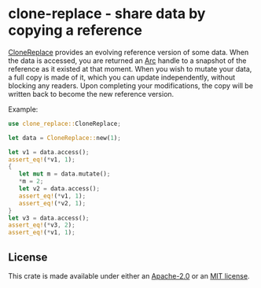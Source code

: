 # clone-replace - share data by copying a reference

[CloneReplace](https://docs.rs/clone-replace/latest/clone_replace/struct.CloneReplace.html)
provides an evolving reference version of some data. When the data is
accessed, you are returned an
[Arc](https://doc.rust-lang.org/std/sync/struct.Arc.html) handle to a
snapshot of the reference as it existed at that moment. When you wish
to mutate your data, a full copy is made of it, which you can update
independently, without blocking any readers. Upon completing your
modifications, the copy will be written back to become the new
reference version.

Example:

```rust
use clone_replace::CloneReplace;

let data = CloneReplace::new(1);

let v1 = data.access();
assert_eq!(*v1, 1);
{
   let mut m = data.mutate();
   *m = 2;
   let v2 = data.access();
   assert_eq!(*v1, 1);
   assert_eq!(*v2, 1);
}
let v3 = data.access();
assert_eq!(*v3, 2);
assert_eq!(*v1, 1);
```

## License

This crate is made available under either an
[Apache-2.0](https://opensource.org/licenses/Apache-2.0) or an [MIT
license](https://opensource.org/licenses/MIT).
